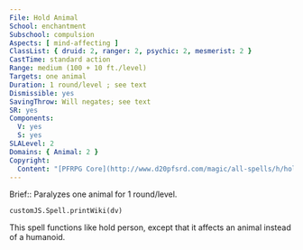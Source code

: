 ```yaml
---
File: Hold Animal
School: enchantment
Subschool: compulsion
Aspects: [ mind-affecting ]
ClassList: { druid: 2, ranger: 2, psychic: 2, mesmerist: 2 }
CastTime: standard action
Range: medium (100 + 10 ft./level)
Targets: one animal
Duration: 1 round/level ; see text
Dismissible: yes
SavingThrow: Will negates; see text
SR: yes
Components:
  V: yes
  S: yes
SLALevel: 2
Domains: { Animal: 2 }
Copyright:
  Content: "[PFRPG Core](http://www.d20pfsrd.com/magic/all-spells/h/hold-animal)"
---
```

Brief:: Paralyzes one animal for 1 round/level.

```dataviewjs
customJS.Spell.printWiki(dv)
```

This spell functions like hold person, except that it affects an animal instead of a humanoid.
